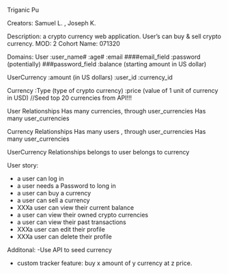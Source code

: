 Triganic Pu


Creators: Samuel L. , Joseph K.

Description: a crypto currency web application. User’s can buy & sell crypto currency.
MOD: 2
Cohort Name: 071320

Domains:
User
:user_name#
:age#
:email                                          ####email_field
:password (potentially)                         ###password_field
:balance (starting amount in US dollar)

UserCurrency
:amount (in US dollars)
:user_id
:currency_id 

Currency
:Type (type of crypto currency)
:price (value of 1 unit of currency in USD) //Seed top 20 currencies from API!!!

User Relationships
Has many currencies, through user_currencies
Has many user_currencies

Currency Relationships
Has many users , through user_currencies
Has many user_currencies	

UserCurrency Relationships
belongs to user
belongs to currency

User story:
- a user can log in
- a user needs a Password to long in
- a user can buy a currency
- a user can sell a currency
- XXXa user can view their current balance
- a user can view their owned crypto currencies
- a user  can view their past transactions
- XXXa user can edit their profile 
- XXXa user can delete their profile 

Additonal:
-Use API to seed currency
- custom tracker feature: buy x amount of y currency at z price. 

